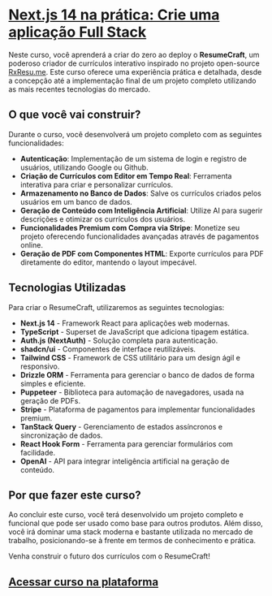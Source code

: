 # [Next.js 14 na prática: Crie uma aplicação Full Stack](https://devbygb.com/courses/next-14-na-pratica-crie-uma-aplicacao-full-stack/details)

Neste curso, você aprenderá a criar do zero ao deploy o **ResumeCraft**, um poderoso criador de currículos interativo inspirado no projeto open-source [RxResu.me](https://rxresu.me/). Este curso oferece uma experiência prática e detalhada, desde a concepção até a implementação final de um projeto completo utilizando as mais recentes tecnologias do mercado.

## O que você vai construir?
Durante o curso, você desenvolverá um projeto completo com as seguintes funcionalidades:

- **Autenticação**: Implementação de um sistema de login e registro de usuários, utilizando Google ou Github.
- **Criação de Currículos com Editor em Tempo Real**: Ferramenta interativa para criar e personalizar currículos.
- **Armazenamento no Banco de Dados**: Salve os currículos criados pelos usuários em um banco de dados.
- **Geração de Conteúdo com Inteligência Artificial**: Utilize AI para sugerir descrições e otimizar os currículos dos usuários.
- **Funcionalidades Premium com Compra via Stripe**: Monetize seu projeto oferecendo funcionalidades avançadas através de pagamentos online.
- **Geração de PDF com Componentes HTML**: Exporte currículos para PDF diretamente do editor, mantendo o layout impecável.

## Tecnologias Utilizadas
Para criar o ResumeCraft, utilizaremos as seguintes tecnologias:

- **Next.js 14** - Framework React para aplicações web modernas.
- **TypeScript** - Superset de JavaScript que adiciona tipagem estática.
- **Auth.js (NextAuth)** - Solução completa para autenticação.
- **shadcn/ui** - Componentes de interface reutilizáveis.
- **Tailwind CSS** - Framework de CSS utilitário para um design ágil e responsivo.
- **Drizzle ORM** - Ferramenta para gerenciar o banco de dados de forma simples e eficiente.
- **Puppeteer** - Biblioteca para automação de navegadores, usada na geração de PDFs.
- **Stripe** - Plataforma de pagamentos para implementar funcionalidades premium.
- **TanStack Query** - Gerenciamento de estados assíncronos e sincronização de dados.
- **React Hook Form** - Ferramenta para gerenciar formulários com facilidade.
- **OpenAI** - API para integrar inteligência artificial na geração de conteúdo.

## Por que fazer este curso?
Ao concluir este curso, você terá desenvolvido um projeto completo e funcional que pode ser usado como base para outros produtos. Além disso, você irá dominar uma stack moderna e bastante utilizada no mercado de trabalho, posicionando-se à frente em termos de conhecimento e prática.

Venha construir o futuro dos currículos com o ResumeCraft!

## [Acessar curso na plataforma](https://devbygb.com/courses/next-14-na-pratica-crie-uma-aplicacao-full-stack/details)
